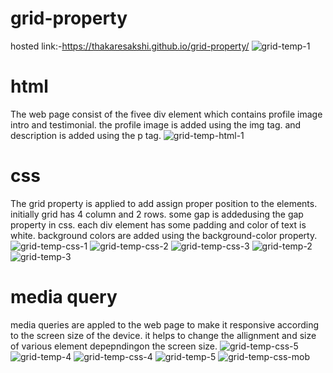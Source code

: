 # grid-property
hosted link:-https://thakaresakshi.github.io/grid-property/
![grid-temp-1](https://github.com/ThakareSakshi/grid-property/assets/86354291/ab4154a9-c2ef-4113-b9aa-72153fdb2d54)
# html
 The web page consist of the fivee div element which contains profile image intro and testimonial.
 the profile image is added using the img tag. and description is added using the p tag. 
![grid-temp-html-1](https://github.com/ThakareSakshi/grid-property/assets/86354291/33e846cd-d9e6-42f5-b73c-76fc0fd79015)

# css
The grid property is applied to add assign proper position to the elements. initially grid has 4 column and 2 rows.
some gap is addedusing the gap property in css. each div element has some padding and  color of text is white.
background colors are added using the background-color property.
![grid-temp-css-1](https://github.com/ThakareSakshi/grid-property/assets/86354291/ee580f3c-5ee9-4e12-9225-7658d37bd07b)
![grid-temp-css-2](https://github.com/ThakareSakshi/grid-property/assets/86354291/68dc2ecc-4632-435a-8d65-d0461bc34414)
![grid-temp-css-3](https://github.com/ThakareSakshi/grid-property/assets/86354291/c5bc2b04-ed2c-4d62-a9ed-191bc282b210)
![grid-temp-2](https://github.com/ThakareSakshi/grid-property/assets/86354291/e3f357a1-c33a-43cc-a39f-840bb686be38)
![grid-temp-3](https://github.com/ThakareSakshi/grid-property/assets/86354291/35762b69-9a6d-4d96-b4df-a3e3994c2af8)

# media query
media queries are appled to the web page to make it responsive according to the screen size of the device.
it helps to change the allignment  and size of various element depepndingon the screen size.
![grid-temp-css-5](https://github.com/ThakareSakshi/grid-property/assets/86354291/723f8c3e-8165-4181-b786-1a7d65d9651a)
![grid-temp-4](https://github.com/ThakareSakshi/grid-property/assets/86354291/b81f1cd6-a103-40ff-8bb0-2b679548310b)
![grid-temp-css-4](https://github.com/ThakareSakshi/grid-property/assets/86354291/3dc65744-573f-4b6d-a4b6-743ce2a67883)
![grid-temp-5](https://github.com/ThakareSakshi/grid-property/assets/86354291/e9bab3dc-2a16-4734-95c8-e0161589d848)
![grid-temp-css-mob](https://github.com/ThakareSakshi/grid-property/assets/86354291/13a20ac0-98a9-4479-b841-2d17164f352e)

